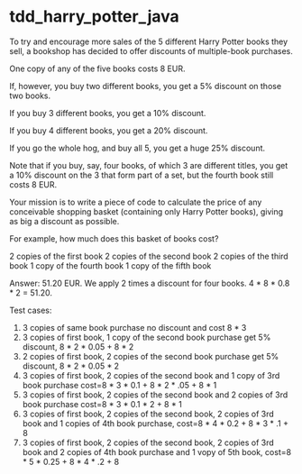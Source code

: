 # tdd_harry_potter_java


To try and encourage more sales of the 5 different Harry
Potter books they sell, a bookshop has decided to offer
discounts of multiple-book purchases.

One copy of any of the five books costs 8 EUR.

If, however, you buy two different books, you get a 5%
discount on those two books.

If you buy 3 different books, you get a 10% discount.

If you buy 4 different books, you get a 20% discount.

If you go the whole hog, and buy all 5, you get a huge 25%
discount.

Note that if you buy, say, four books, of which 3 are
different titles, you get a 10% discount on the 3 that
form part of a set, but the fourth book still costs 8 EUR.

Your mission is to write a piece of code to calculate the
price of any conceivable shopping basket (containing only
Harry Potter books), giving as big a discount as possible.

For example, how much does this basket of books cost?

2 copies of the first book
2 copies of the second book
2 copies of the third book
1 copy of the fourth book
1 copy of the fifth book

Answer: 51.20 EUR. We apply 2 times a discount for four books. 4 * 8 * 0.8 * 2 = 51.20.


Test cases:
1. 3 copies of same book purchase no discount and cost 8 * 3
2. 3 copies of first book, 1 copy of the second book purchase get 5% discount, 8 * 2 * 0.05 + 8 * 2
3. 2 copies of first book, 2 copies of the second book purchase get 5% discount, 8 * 2 * 0.05 * 2
4. 3 copies of first book, 2 copies of the second book and 1 copy of 3rd book purchase cost=8 * 3 * 0.1 + 8 * 2 * .05 + 8 * 1
5. 3 copies of first book, 2 copies of the second book and 2 copies of 3rd book purchase cost=8 * 3 * 0.1 * 2 + 8 * 1
6. 3 copies of first book, 2 copies of the second book, 2 copies of 3rd book and 1 copies of 4th book purchase, cost=8 * 4 * 0.2 + 8 * 3 * .1 + 8
7. 3 copies of first book, 2 copies of the second book, 2 copies of 3rd book and 2 copies of 4th book purchase and 1 vopy of 5th book,
     cost=8 * 5 * 0.25 + 8 * 4 * .2 + 8
